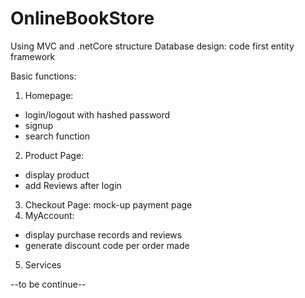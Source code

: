 # OnlineBookStore

Using MVC and .netCore structure
Database design: code first entity framework

Basic functions:
1. Homepage: 
- login/logout with hashed password
- signup
- search function
2. Product Page:
- display product
- add Reviews after login
3. Checkout Page: mock-up payment page
4. MyAccount: 
- display purchase records and reviews 
- generate discount code per order made
5. Services

--to be continue--
